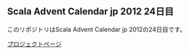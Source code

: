 ## Scala Advent Calendar jp 2012 24日目 ##

このリポジトリはScala Advent Calendar jp 2012の24日目です。

[プロジェクトページ](http://kiyoshih.github.com/ScalaAdventCalendarJp2011/)
